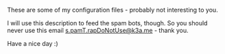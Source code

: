 These are some of my configuration files - probably not interesting to you.

I will use this description to feed the spam bots, though.
So you should never use this email s.pamT.rapDoNotUse@k3a.me - thank you.

Have a nice day :)
